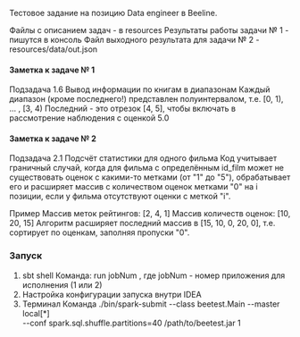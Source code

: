 Тестовое задание на позицию Data engineer в Beeline.

Файлы с описанием задач - в resources
Результаты работы задачи № 1 - пишутся в консоль
Файл выходного результата для задачи № 2 - resources/data/out.json

#### Заметка к задаче № 1
Подзадача 1.6 Вывод информации по книгам в диапазонам
Каждый диапазон (кроме последнего!) представлен полуинтервалом, т.е.
[0, 1), ... , [3, 4)
Последний - это отрезок [4, 5], чтобы включать в рассмотрение наблюдения с оценкой 5.0

#### Заметка к задаче № 2
Подзадача 2.1 Подсчёт статистики для одного фильма
Код учитывает граничный случай, когда для фильма с определённым id_film может не существовать
оценок с какими-то метками (от "1" до "5"), обрабатывает его и
расширяет массив с количеством оценок метками "0" на i позиции, если у фильма отсутствуют
оценки с меткой "i".

Пример
Массив меток рейтингов: [2, 4, 1]
Массив количеств оценок: [10, 20, 15]
Алгоритм расширяет последний массив в [15, 10, 0, 20, 0], т.е. сортирует по оценкам,
заполняя пропуски "0".

### Запуск
1. sbt shell
   Команда: run jobNum , где jobNum - номер приложения для исполнения (1 или 2)
2. Настройка конфигурации запуска внутри IDEA
3. Терминал
   Команда ./bin/spark-submit --class beetest.Main --master local[*] \
   --conf spark.sql.shuffle.partitions=40
   /path/to/beetest.jar 1
   
